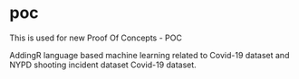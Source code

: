 # poc

This is used for new Proof Of Concepts - POC

AddingR language based machine learning related to Covid-19 dataset and NYPD shooting incident dataset  Covid-19 dataset.

